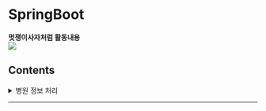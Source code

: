# SpringBoot
**멋쟁이사자처럼 활동내용**
<br>
<img src="https://img.shields.io/badge/Spring Boot-6DB33F?style=flat&logo=Spring Boot&logoColor=white"/></a>


## Contents
<details>
<summary>병원 정보 처리 </summary>

##(221031 ~ )
### 221031 (병원 정보처리 api)
- `practice 패키지` : 
- **LikeLion-gradle** . `dao` : DAO 복습(221021 내용)
- **Read-line-parser-gradle** . `dao` : DataSource 인터페이스, 익명클래스, JdbcContext, JdbcTemplate
</details>

---


